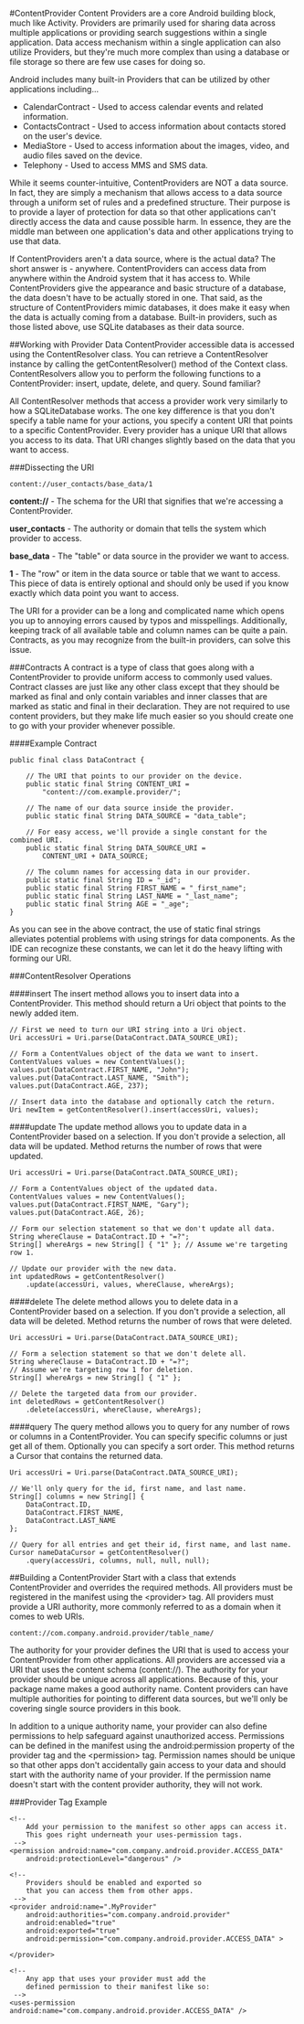 #ContentProvider
Content Providers are a core Android building block, much like Activity. Providers are primarily used for sharing data across multiple applications or providing search suggestions within a single application. Data access mechanism within a single application can also utilize Providers, but they're much more complex than using a database or file storage so there are few use cases for doing so.

Android includes many built-in Providers that can be utilized by other applications including...

* CalendarContract - Used to access calendar events and related information.
* ContactsContract - Used to access information about contacts stored on the user's device.
* MediaStore - Used to access information about the images, video, and audio files saved on the device.
* Telephony - Used to access MMS and SMS data.

While it seems counter-intuitive, ContentProviders are NOT a data source.  In fact, they are simply a mechanism that allows access to a data source through a uniform set of rules and a predefined structure.  Their purpose is to provide a layer of protection for data so that other applications can't directly access the data and cause possible harm.  In essence, they are the middle man between one application's data and other applications trying to use that data.

If ContentProviders aren't a data source, where is the actual data? The short answer is - anywhere.  ContentProviders can access data from anywhere within the Android system that it has access to.  While ContentProviders give the appearance and basic structure of a database, the data doesn't have to be actually stored in one.  That said, as the structure of ContentProviders mimic databases, it does make it easy when the data is actually coming from a database.  Built-in providers, such as those listed above, use SQLite databases as their data source.

##Working with Provider Data
ContentProvider accessible data is accessed using the ContentResolver class. You can retrieve a ContentResolver instance by calling the getContentResolver() method of the Context class. ContentResolvers allow you to perform the following functions to a ContentProvider: insert, update, delete, and query. Sound familiar?

All ContentResolver methods that access a provider work very similarly to how a SQLiteDatabase works. The one key difference is that you don't specify a table name for your actions, you specify a content URI that points to a specific ContentProvider. Every provider has a unique URI that allows you access to its data.  That URI changes slightly based on the data that you want to access.

###Dissecting the URI

```
content://user_contacts/base_data/1
```

**content://** - The schema for the URI that signifies that we're accessing a ContentProvider.

**user_contacts** - The authority or domain that tells the system which provider to access.

**base_data** - The "table" or data source in the provider we want to access.

**1** - The "row" or item in the data source or table that we want to access. This piece of data is entirely optional and should only be used if you know exactly which data point you want to access.

The URI for a provider can be a long and complicated name which opens you up to annoying errors caused by typos and misspellings. Additionally, keeping track of all available table and column names can be quite a pain.
Contracts, as you may recognize from the built-in providers, can solve this issue.

###Contracts
A contract is a type of class that goes along with a ContentProvider to provide uniform access to commonly used values. Contract classes are just like any other class except that they should be marked as final and only contain variables and inner classes that are marked as static and final in their declaration. They are not required to use content providers, but they make life much easier so you should create one to go with your provider whenever possible.

####Example Contract

```
public final class DataContract {

    // The URI that points to our provider on the device.
    public static final String CONTENT_URI = 
        "content://com.example.provider/";

    // The name of our data source inside the provider.
    public static final String DATA_SOURCE = "data_table";

    // For easy access, we'll provide a single constant for the combined URI.
    public static final String DATA_SOURCE_URI = 
        CONTENT_URI + DATA_SOURCE;

    // The column names for accessing data in our provider.
    public static final String ID = "_id";
    public static final String FIRST_NAME = "_first_name";
    public static final String LAST_NAME = "_last_name";
    public static final String AGE = "_age";
}
```

As you can see in the above contract, the use of static final strings alleviates potential problems with using strings for data components.  As the IDE can recognize these constants, we can let it do the heavy lifting with forming our URI.

###ContentResolver Operations

####insert
The insert method allows you to insert data into a ContentProvider. This method should return a Uri object that points to the newly added item.

```
// First we need to turn our URI string into a Uri object.
Uri accessUri = Uri.parse(DataContract.DATA_SOURCE_URI);

// Form a ContentValues object of the data we want to insert.
ContentValues values = new ContentValues();
values.put(DataContract.FIRST_NAME, "John");
values.put(DataContract.LAST_NAME, "Smith");
values.put(DataContract.AGE, 237);

// Insert data into the database and optionally catch the return.
Uri newItem = getContentResolver().insert(accessUri, values);
```

####update
The update method allows you to update data in a ContentProvider based on a selection. If you don't provide a selection, all data will be updated. Method returns the number of rows that were updated.

```
Uri accessUri = Uri.parse(DataContract.DATA_SOURCE_URI);

// Form a ContentValues object of the updated data.
ContentValues values = new ContentValues();
values.put(DataContract.FIRST_NAME, "Gary");
values.put(DataContract.AGE, 26);

// Form our selection statement so that we don't update all data.
String whereClause = DataContract.ID + "=?";
String[] whereArgs = new String[] { "1" }; // Assume we're targeting row 1.

// Update our provider with the new data.
int updatedRows = getContentResolver()
    .update(accessUri, values, whereClause, whereArgs);
```

####delete
The delete method allows you to delete data in a ContentProvider based on a selection. If you don't provide a selection, all data will be deleted. Method returns the number of rows that were deleted.

```
Uri accessUri = Uri.parse(DataContract.DATA_SOURCE_URI);

// Form a selection statement so that we don't delete all.
String whereClause = DataContract.ID + "=?";
// Assume we're targeting row 1 for deletion.
String[] whereArgs = new String[] { "1" };

// Delete the targeted data from our provider.
int deletedRows = getContentResolver()
    .delete(accessUri, whereClause, whereArgs);
```

####query
The query method allows you to query for any number of rows or columns in a ContentProvider. You can specify specific columns or just get all of them. Optionally you can specify a sort order. This method returns a Cursor that contains the returned data.

```
Uri accessUri = Uri.parse(DataContract.DATA_SOURCE_URI);

// We'll only query for the id, first name, and last name.
String[] columns = new String[] {
    DataContract.ID,
    DataContract.FIRST_NAME,
    DataContract.LAST_NAME
};

// Query for all entries and get their id, first name, and last name.
Cursor nameDataCursor = getContentResolver()
    .query(accessUri, columns, null, null, null);
```

##Building a ContentProvider
Start with a class that extends ContentProvider and overrides the required methods.
All providers must be registered in the manifest using the &lt;provider&gt; tag.
All providers must provide a URI authority, more commonly referred to as a domain when it comes to web URIs. 
```
content://com.company.android.provider/table_name/
```

The authority for your provider defines the URI that is used to access your ContentProvider from other applications. All providers are accessed via a URI that uses the content schema (content://). The authority for your provider should be unique across all applications. Because of this, your package name makes a good authority name. Content providers can have multiple authorities for pointing to different data sources, but we'll only be covering single source providers in this book.

In addition to a unique authority name, your provider can also define permissions to help safeguard against unauthorized access. Permissions can be defined in the manifest using the android:permission property of the provider tag and the &lt;permission&gt; tag. Permission names should be unique so that other apps don't accidentally gain access to your data and should start with the authority name of your provider. If the permission name doesn't start with the content provider authority, they will not work.

###Provider Tag Example
```
<!--
    Add your permission to the manifest so other apps can access it.
    This goes right underneath your uses-permission tags. 
 -->
<permission android:name="com.company.android.provider.ACCESS_DATA"
    android:protectionLevel="dangerous" />

<!-- 
    Providers should be enabled and exported so
    that you can access them from other apps.
 -->
<provider android:name=".MyProvider"
    android:authorities="com.company.android.provider"
    android:enabled="true"
    android:exported="true"
    android:permission="com.company.android.provider.ACCESS_DATA" >

</provider>

<!-- 
    Any app that uses your provider must add the 
    defined permission to their manifest like so: 
 -->
<uses-permission android:name="com.company.android.provider.ACCESS_DATA" />
```

